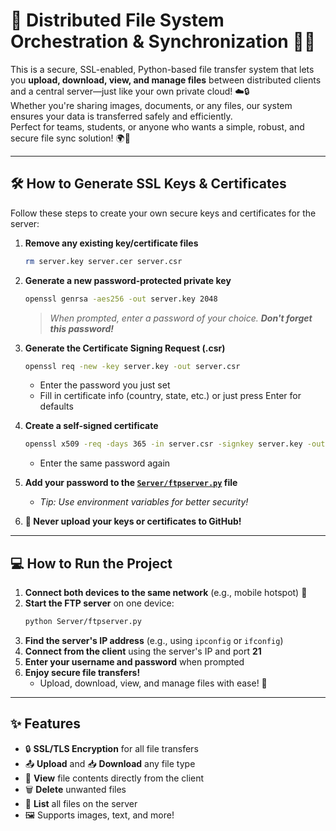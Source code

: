 # 🚀 Distributed File System Orchestration & Synchronization 📁✨
 
This is a secure, SSL-enabled, Python-based file transfer system that lets you **upload, download, view, and manage files** between distributed clients and a central server—just like your own private cloud! ☁️🔒  
Whether you're sharing images, documents, or any files, our system ensures your data is transferred safely and efficiently.  
Perfect for teams, students, or anyone who wants a simple, robust, and secure file sync solution! 🌍🤝

---

## 🛠️ How to Generate SSL Keys & Certificates

Follow these steps to create your own secure keys and certificates for the server:

1. **Remove any existing key/certificate files**

   ```bash
   rm server.key server.cer server.csr
   ```

2. **Generate a new password-protected private key**

   ```bash
   openssl genrsa -aes256 -out server.key 2048
   ```

   > _When prompted, enter a password of your choice. **Don't forget this password!**_

3. **Generate the Certificate Signing Request (.csr)**

   ```bash
   openssl req -new -key server.key -out server.csr
   ```

   - Enter the password you just set
   - Fill in certificate info (country, state, etc.) or just press Enter for defaults

4. **Create a self-signed certificate**

   ```bash
   openssl x509 -req -days 365 -in server.csr -signkey server.key -out server.cer
   ```

   - Enter the same password again

5. **Add your password to the [`Server/ftpserver.py`](Server/ftpserver.py) file**

   - _Tip: Use environment variables for better security!_

6. **🚫 Never upload your keys or certificates to GitHub!**

---

## 💻 How to Run the Project

1. **Connect both devices to the same network** (e.g., mobile hotspot) 📶
2. **Start the FTP server** on one device:
   ```bash
   python Server/ftpserver.py
   ```
3. **Find the server's IP address** (e.g., using `ipconfig` or `ifconfig`)
4. **Connect from the client** using the server's IP and port **21**
5. **Enter your username and password** when prompted
6. **Enjoy secure file transfers!**
   - Upload, download, view, and manage files with ease! 🚀

---

## ✨ Features

- 🔒 **SSL/TLS Encryption** for all file transfers
- 📤 **Upload** and 📥 **Download** any file type
- 👀 **View** file contents directly from the client
- 🗑️ **Delete** unwanted files
- 📜 **List** all files on the server
- 🖼️ Supports images, text, and more!

